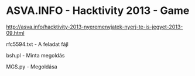 ASVA.INFO - Hacktivity 2013 - Game
=============================

http://asva.info/hacktivity-2013-nyeremenyjatek-nyerj-te-is-jegyet-2013-09.html

rfc5594.txt - A feladat fájl

bsh.pl - Minta megoldás

MGS.py - Megoldása

